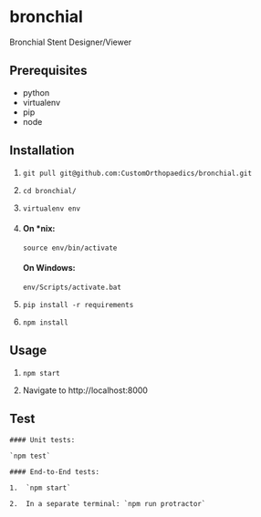 # bronchial
Bronchial Stent Designer/Viewer

## Prerequisites

 - python
 - virtualenv
 - pip
 - node

## Installation
1.	`git pull git@github.com:CustomOrthopaedics/bronchial.git`

2.	`cd bronchial/`

3.	`virtualenv env`

4. 
	#### On *nix:
	
	`source env/bin/activate`
	
	#### On Windows:
	
	`env/Scripts/activate.bat`

5.	`pip install -r requirements`

6.	`npm install`

## Usage

1.	`npm start`
	
2.	Navigate to http://localhost:8000


## Test
	#### Unit tests:
	
	`npm test`
	
	#### End-to-End tests:
	
	1.	`npm start`

	2.	In a separate terminal: `npm run protractor`
